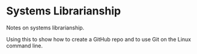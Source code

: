# Systems Librarianship
Notes on systems librarianship.

Using this to show how to create a GitHub repo and to use Git on the Linux command line.
